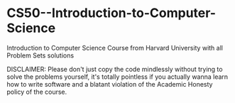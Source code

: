 # CS50--Introduction-to-Computer-Science
Introduction to Computer Science Course from Harvard University with all Problem Sets solutions




DISCLAIMER:
Please don't just copy the code mindlessly without trying to solve the problems yourself, it's totally pointless if you actually wanna learn how to write software and a blatant violation of the Academic Honesty policy of the course.
